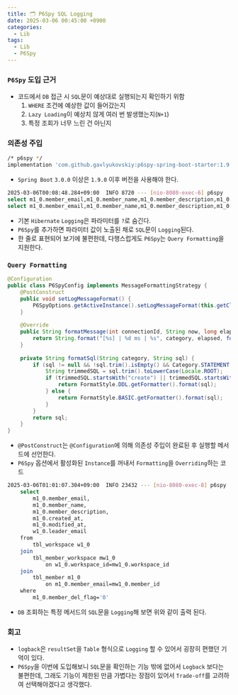 ```yaml
---
title: 🗂️ P6Spy SQL Logging
date: 2025-03-06 00:45:00 +0900
categories:
  - Lib
tags:
  - Lib
  - P6Spy
---
```


### `P6Spy` 도입 근거
- 코드에서 `DB` 접근 시 `SQL`문이 예상대로 실행되는지 확인하기 위함
	1. `WHERE` 조건에 예상한 값이 들어갔는지
	2. `Lazy Loading`이 예상치 않게 여러 번 발생했는지(`N+1`)
	3. 특정 조회가 너무 느린 건 아닌지


### 의존성 주입
```bash
/* p6spy */
implementation 'com.github.gavlyukovskiy:p6spy-spring-boot-starter:1.9.0'
```
- `Spring Boot` `3.0.0` 이상은 `1.9.0` 이후 버전을 사용해야 한다. 

```bash
2025-03-06T00:08:48.284+09:00  INFO 8720 --- [nio-8080-exec-6] p6spy                                    : #1741187328284 | took 0ms | statement | connection 19| url jdbc:oracle:thin:@localhost:1521:xe
select m1_0.member_email,m1_0.member_name,m1_0.member_description,m1_0.created_at,m1_0.modified_at,w1_0.leader_email from tbl_workspace w1_0 join tbl_member_workspace mw1_0 on w1_0.workspace_id=mw1_0.workspace_id join tbl_member m1_0 on m1_0.member_email=mw1_0.member_id where m1_0.member_del_flag=?
select m1_0.member_email,m1_0.member_name,m1_0.member_description,m1_0.created_at,m1_0.modified_at,w1_0.leader_email from tbl_workspace w1_0 join tbl_member_workspace mw1_0 on w1_0.workspace_id=mw1_0.workspace_id join tbl_member m1_0 on m1_0.member_email=mw1_0.member_id where m1_0.member_del_flag='0';
```
- 기본 `Hibernate` `Logging`은 파라미터를 `?`로 숨긴다.
- `P6Spy`를 추가하면 파라미터 값이 노출된 채로 `SQL`문이 `Logging`된다.
- 한 줄로 표현되어 보기에 불편한데, 다행스럽게도 `P6Spy`는 `Query Formatting`을 지원한다. 


### `Query Formatting`
```java
@Configuration
public class P6SpyConfig implements MessageFormattingStrategy {
	@PostConstruct
	public void setLogMessageFormat() {
		P6SpyOptions.getActiveInstance().setLogMessageFormat(this.getClass().getName());
	}
	
	@Override
	public String formatMessage(int connectionId, String now, long elapsed, String category, String prepared, String sql, String url) {
		return String.format("[%s] | %d ms | %s", category, elapsed, formatSql(category, sql));
	}
	
	private String formatSql(String category, String sql) {
		if (sql != null && !sql.trim().isEmpty() && Category.STATEMENT.getName().equals(category)) {
			String trimmedSQL = sql.trim().toLowerCase(Locale.ROOT);
			if (trimmedSQL.startsWith("create") || trimmedSQL.startsWith("alter") || trimmedSQL.startsWith("comment")) {
				return FormatStyle.DDL.getFormatter().format(sql);
			} else {
				return FormatStyle.BASIC.getFormatter().format(sql);
			}
		}
		return sql;
	}
}
```
- `@PostConstruct`는 `@Configuration`에 의해 의존성 주입이 완료된 후 실행할 메서드에 선언한다.
- `P6Spy` 옵션에서 활성화된 `Instance`를 꺼내서 `Formatting`을 `Overriding`하는 코드

```bash
2025-03-06T01:01:07.304+09:00  INFO 23432 --- [nio-8080-exec-8] p6spy                                    : [statement] | 1 ms | 
	select
		m1_0.member_email,
		m1_0.member_name,
		m1_0.member_description,
		m1_0.created_at,
		m1_0.modified_at,
		w1_0.leader_email 
	from
		tbl_workspace w1_0 
	join
		tbl_member_workspace mw1_0 
			on w1_0.workspace_id=mw1_0.workspace_id 
	join
		tbl_member m1_0 
			on m1_0.member_email=mw1_0.member_id 
	where
		m1_0.member_del_flag='0'
```
- `DB` 조회하는 특정 메서드의 `SQL`문을 `Logging`해 보면 위와 같이 출력 된다.


### 회고
- `logback`은 `resultSet`을 `Table` 형식으로 `Logging` 할 수 있어서 굉장히 편했던 기억이 있다.
- `P6Spy`을 이번에 도입해보니 `SQL`문을 확인하는 기능 밖에 없어서 `Logback` 보다는 불편한데, 그래도 기능이 제한된 만큼 가볍다는 장점이 있어서 `Trade-off`를 고려하여 선택해야겠다고 생각했다.